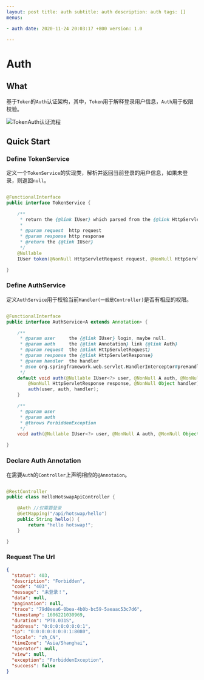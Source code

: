 ```yaml
---
layout: post title: auth subtitle: auth description: auth tags: []
menus:

- auth date: 2020-11-24 20:03:17 +800 version: 1.0

---
```


# Auth

## What

基于`Token`的`Auth`认证架构，其中，`Token`用于解释登录用户信息，`Auth`用于权限校验。

![TokenAuth认证流程](http://assets.processon.com/chart_image/5fbcf4970791294615614d02.png)

## Quick Start

### Define TokenService

定义一个`TokenService`的实现类，解析并返回当前登录的用户信息，如果未登录，则返回`null`。

```java

@FunctionalInterface
public interface TokenService {

    /**
     * return the {@link IUser} which parsed from the {@link HttpServletRequest}.
     *
     * @param request  http request
     * @param response http response
     * @return the {@link IUser}
     */
    @Nullable
    IUser token(@NonNull HttpServletRequest request, @NonNull HttpServletResponse response);

}
```

### Define AuthService

定义`AuthService`用于校验当前`Handler(一般是Controller)`是否有相应的权限。

```java

@FunctionalInterface
public interface AuthService<A extends Annotation> {

    /**
     * @param user     the {@link IUser} login, maybe null.
     * @param auth     the {@link Annotation} link {@link Auth}
     * @param request  the {@link HttpServletRequest}
     * @param response the {@link HttpServletResponse}
     * @param handler  the handler
     * @see org.springframework.web.servlet.HandlerInterceptor#preHandle(HttpServletRequest, HttpServletResponse, Object)
     */
    default void auth(@Nullable IUser<?> user, @NonNull A auth, @NonNull HttpServletRequest request,
        @NonNull HttpServletResponse response, @NonNull Object handler) {
        auth(user, auth, handler);
    }

    /**
     * @param user
     * @param auth
     * @throws ForbiddenException
     */
    void auth(@Nullable IUser<?> user, @NonNull A auth, @NonNull Object handler);

}
```

### Declare Auth Annotation

在需要`Auth`的`Controller`上声明相应的`@Annotaion`。

```java

@RestController
public class HelloHotswapApiController {

    @Auth //仅需要登录
    @GetMapping("/api/hotswap/hello")
    public String hello() {
        return "hello hotswap!";
    }

}
```

### Request The Url

```json
{
  "status": 403,
  "description": "Forbidden",
  "code": "403",
  "message": "未登录！",
  "data": null,
  "pagination": null,
  "trace": "79d8eea6-0bea-4b0b-bc59-5aeaac53c7d6",
  "timestamp": 1606221030969,
  "duration": "PT0.031S",
  "address": "0:0:0:0:0:0:0:1",
  "ip": "0:0:0:0:0:0:0:1:8080",
  "locale": "zh_CN",
  "timeZone": "Asia/Shanghai",
  "operator": null,
  "view": null,
  "exception": "ForbiddenException",
  "success": false
}
```
